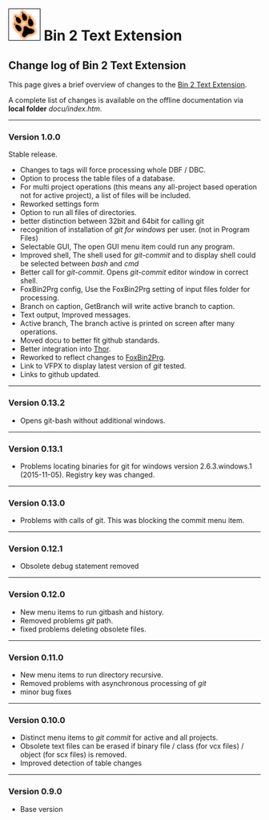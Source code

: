 # ![](vfpx_maxi.gif "VFPX") Bin 2 Text Extension
## Change log of Bin 2 Text Extension
This page gives a brief overview of changes to the [Bin 2 Text Extension](https://github.com/lscheffler/bin2text).

A complete list of changes is available on the offline documentation via **local folder** _docu/index.htm_.

---
### Version 1.0.0
Stable release.
* Changes to tags will force processing whole DBF / DBC.
* Option to process the table files of a database.
* For multi project operations (this means any all-project based operation not for active project), a list of files will be included.
* Reworked settings form
* Option to run all files of directories.
* better distinction between 32bit and 64bit for calling git 
* recognition of installation of _git for windows_ per user. (not in Program Files)
* Selectable GUI, The open GUI menu item could run any program.
* Improved shell, The shell used for _git-commit_ and to display shell could be selected between _bash_ and _cmd_
* Better call for _git-commit_. Opens _git-commit_ editor window in correct shell.
* FoxBin2Prg config, Use the FoxBin2Prg setting of input files folder for processing.
* Branch on caption, GetBranch will write active branch to caption.
* Text output, Improved messages.
* Active branch, The branch active is printed on screen after many operations.
* Moved docu to better fit github standards.
* Better integration into [Thor](https://github.com/VFPX/Thor).
* Reworked to reflect changes to [FoxBin2Prg](https://github.com/fdbozzo/foxbin2prg).
* Link to VFPX to display latest version of _git_ tested.
* Links to github updated.

---
### Version 0.13.2
* Opens git-bash without additional windows.

---
### Version 0.13.1
* Problems locating binaries for git for windows version 2.6.3.windows.1 (2015-11-05). Registry key was changed.

---
### Version 0.13.0
* Problems with calls of git. This was blocking the commit menu item.

---
### Version 0.12.1
* Obsolete debug statement removed

---
### Version 0.12.0
* New menu items to run gitbash and history.
* Removed problems  _git_ path.
* fixed problems deleting obsolete files.

---
### Version 0.11.0
* New menu items to run directory recursive.
* Removed problems with asynchronous processing of _git_
* minor bug fixes

---
### Version 0.10.0
* Distinct menu items to _git commit_ for active and all projects.
* Obsolete text files can be erased if binary file / class (for vcx files) / object (for scx files) is removed.
* Improved detection of table changes

---
### Version 0.9.0
* Base version